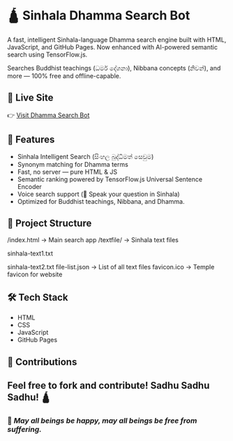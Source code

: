 # 🛕 Sinhala Dhamma Search Bot

A fast, intelligent Sinhala-language Dhamma search engine built with HTML, JavaScript, and GitHub Pages.
Now enhanced with AI-powered semantic search using TensorFlow.js.

Searches Buddhist teachings (ධර්ම දේශනා), Nibbana concepts (නිවන්), and more — 100% free and offline-capable.

## 🚀 Live Site
👉 [Visit Dhamma Search Bot](https://chamarairesh1982.github.io/SearchSinhalaBot/)

## 🧠 Features
- Sinhala Intelligent Search (සිංහල බුද්ධිමත් සෙවුම)
- Synonym matching for Dhamma terms
- Fast, no server — pure HTML & JS
- Semantic ranking powered by TensorFlow.js Universal Sentence Encoder
- Voice search support (🎤 Speak your question in Sinhala)
- Optimized for Buddhist teachings, Nibbana, and Dhamma.

## 📂 Project Structure
/index.html -> Main search app
/textfile/ -> Sinhala text files

sinhala-text1.txt

sinhala-text2.txt
file-list.json -> List of all text files
favicon.ico -> Temple favicon for website


## 🛠️ Tech Stack
- HTML
- CSS
- JavaScript
- GitHub Pages

## 🙏 Contributions
Feel free to fork and contribute! Sadhu Sadhu Sadhu! 🛕
---
### 🧘 *May all beings be happy, may all beings be free from suffering.*
